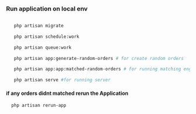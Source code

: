 
### Run application on local env
```bash

   php artisan migrate
   
   php artisan schedule:work 
   
   php artisan queue:work
   
   php artisan app:generate-random-orders # for create random orders
   
   php artisan app:app:matched-random-orders # for running matching engine
   
   php artisan serve #for running server
```
#### if any orders didnt matched rerun the Application
```bash
  php artisan rerun-app
```
